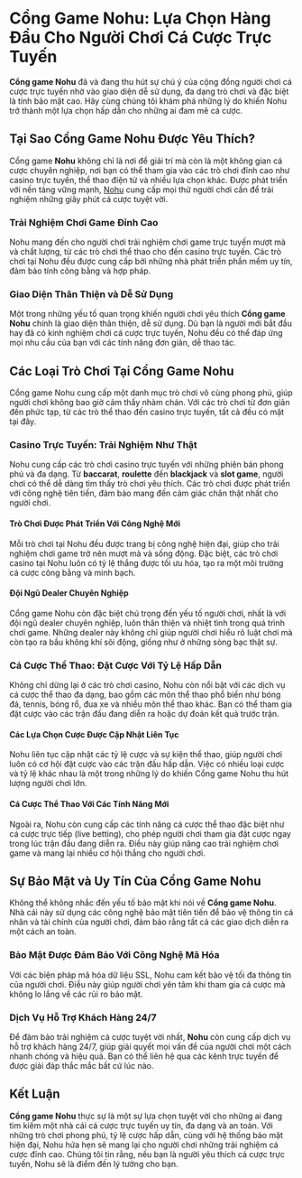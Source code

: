 <h1>Cổng Game Nohu: Lựa Chọn Hàng Đầu Cho Người Chơi Cá Cược Trực Tuyến</h1>

<p><strong>Cổng game Nohu</strong> đã và đang thu hút sự chú ý của cộng đồng người chơi cá cược trực tuyến nhờ vào giao diện dễ sử dụng, đa dạng trò chơi và đặc biệt là tính bảo mật cao. Hãy cùng chúng tôi khám phá những lý do khiến Nohu trở thành một lựa chọn hấp dẫn cho những ai đam mê cá cược.</p>

<h2>Tại Sao Cổng Game Nohu Được Yêu Thích?</h2>

<p>Cổng game <strong>Nohu</strong> không chỉ là nơi để giải trí mà còn là một không gian cá cược chuyên nghiệp, nơi bạn có thể tham gia vào các trò chơi đỉnh cao như casino trực tuyến, thể thao điện tử và nhiều lựa chọn khác. Được phát triển với nền tảng vững mạnh, <a href="https://nohu888.live/">Nohu</a> cung cấp mọi thứ người chơi cần để trải nghiệm những giây phút cá cược tuyệt vời.</p>

<h3>Trải Nghiệm Chơi Game Đỉnh Cao</h3>

<p>Nohu mang đến cho người chơi trải nghiệm chơi game trực tuyến mượt mà và chất lượng, từ các trò chơi thể thao cho đến casino trực tuyến. Các trò chơi tại Nohu đều được cung cấp bởi những nhà phát triển phần mềm uy tín, đảm bảo tính công bằng và hợp pháp.</p>

<h3>Giao Diện Thân Thiện và Dễ Sử Dụng</h3>

<p>Một trong những yếu tố quan trọng khiến người chơi yêu thích <strong>Cổng game Nohu</strong> chính là giao diện thân thiện, dễ sử dụng. Dù bạn là người mới bắt đầu hay đã có kinh nghiệm chơi cá cược trực tuyến, Nohu đều có thể đáp ứng mọi nhu cầu của bạn với các tính năng đơn giản, dễ thao tác.</p>

<h2>Các Loại Trò Chơi Tại Cổng Game Nohu</h2>

<p>Cổng game Nohu cung cấp một danh mục trò chơi vô cùng phong phú, giúp người chơi không bao giờ cảm thấy nhàm chán. Với các trò chơi từ đơn giản đến phức tạp, từ các trò thể thao đến casino trực tuyến, tất cả đều có mặt tại đây.</p>

<h3>Casino Trực Tuyến: Trải Nghiệm Như Thật</h3>

<p>Nohu cung cấp các trò chơi casino trực tuyến với những phiên bản phong phú và đa dạng. Từ <strong>baccarat</strong>, <strong>roulette</strong> đến <strong>blackjack</strong> và <strong>slot game</strong>, người chơi có thể dễ dàng tìm thấy trò chơi yêu thích. Các trò chơi được phát triển với công nghệ tiên tiến, đảm bảo mang đến cảm giác chân thật nhất cho người chơi.</p>

<h4>Trò Chơi Được Phát Triển Với Công Nghệ Mới</h4>

<p>Mỗi trò chơi tại Nohu đều được trang bị công nghệ hiện đại, giúp cho trải nghiệm chơi game trở nên mượt mà và sống động. Đặc biệt, các trò chơi casino tại Nohu luôn có tỷ lệ thắng được tối ưu hóa, tạo ra một môi trường cá cược công bằng và minh bạch.</p>

<h4>Đội Ngũ Dealer Chuyên Nghiệp</h4>

<p>Cổng game Nohu còn đặc biệt chú trọng đến yếu tố người chơi, nhất là với đội ngũ dealer chuyên nghiệp, luôn thân thiện và nhiệt tình trong quá trình chơi game. Những dealer này không chỉ giúp người chơi hiểu rõ luật chơi mà còn tạo ra bầu không khí sôi động, giống như ở những sòng bạc thật sự.</p>

<h3>Cá Cược Thể Thao: Đặt Cược Với Tỷ Lệ Hấp Dẫn</h3>

<p>Không chỉ dừng lại ở các trò chơi casino, Nohu còn nổi bật với các dịch vụ cá cược thể thao đa dạng, bao gồm các môn thể thao phổ biến như bóng đá, tennis, bóng rổ, đua xe và nhiều môn thể thao khác. Bạn có thể tham gia đặt cược vào các trận đấu đang diễn ra hoặc dự đoán kết quả trước trận.</p>

<h4>Các Lựa Chọn Cược Được Cập Nhật Liên Tục</h4>

<p>Nohu liên tục cập nhật các tỷ lệ cược và sự kiện thể thao, giúp người chơi luôn có cơ hội đặt cược vào các trận đấu hấp dẫn. Việc có nhiều loại cược và tỷ lệ khác nhau là một trong những lý do khiến Cổng game Nohu thu hút lượng người chơi lớn.</p>

<h4>Cá Cược Thể Thao Với Các Tính Năng Mới</h4>

<p>Ngoài ra, Nohu còn cung cấp các tính năng cá cược thể thao đặc biệt như cá cược trực tiếp (live betting), cho phép người chơi tham gia đặt cược ngay trong lúc trận đấu đang diễn ra. Điều này giúp nâng cao trải nghiệm chơi game và mang lại nhiều cơ hội thắng cho người chơi.</p>

<h2>Sự Bảo Mật và Uy Tín Của Cổng Game Nohu</h2>

<p>Không thể không nhắc đến yếu tố bảo mật khi nói về <strong>Cổng game Nohu</strong>. Nhà cái này sử dụng các công nghệ bảo mật tiên tiến để bảo vệ thông tin cá nhân và tài chính của người chơi, đảm bảo rằng tất cả các giao dịch diễn ra một cách an toàn.</p>

<h3>Bảo Mật Được Đảm Bảo Với Công Nghệ Mã Hóa</h3>

<p>Với các biện pháp mã hóa dữ liệu SSL, Nohu cam kết bảo vệ tối đa thông tin của người chơi. Điều này giúp người chơi yên tâm khi tham gia cá cược mà không lo lắng về các rủi ro bảo mật.</p>

<h3>Dịch Vụ Hỗ Trợ Khách Hàng 24/7</h3>

<p>Để đảm bảo trải nghiệm cá cược tuyệt vời nhất, <strong>Nohu</strong> còn cung cấp dịch vụ hỗ trợ khách hàng 24/7, giúp giải quyết mọi vấn đề của người chơi một cách nhanh chóng và hiệu quả. Bạn có thể liên hệ qua các kênh trực tuyến để được giải đáp thắc mắc bất cứ lúc nào.</p>

<h2>Kết Luận</h2>

<p><strong>Cổng game Nohu</strong> thực sự là một sự lựa chọn tuyệt vời cho những ai đang tìm kiếm một nhà cái cá cược trực tuyến uy tín, đa dạng và an toàn. Với những trò chơi phong phú, tỷ lệ cược hấp dẫn, cùng với hệ thống bảo mật hiện đại, Nohu hứa hẹn sẽ mang lại cho người chơi những trải nghiệm cá cược đỉnh cao. Chúng tôi tin rằng, nếu bạn là người yêu thích cá cược trực tuyến, Nohu sẽ là điểm đến lý tưởng cho bạn.</p>
